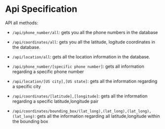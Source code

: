 # Api Specification

API all methods:

* `/api/phone_number/all`: gets you all the phone numbers in the database

* `/api/coordinates/all`: gets you all the latitude, logitude coordinates in the database.

* `/api/location/all`: gets all the location information in the database.

* `/api/phone_number/[specific phone number]`: gets all information regarding a specific phone number

* `/api/location/[US city],[US state]`: gets all the information regarding a specific city

* `/api/coordinates/[latitude],[longitude]`: gets all the information regarding a specific latitude,longitude pair

* `/api/coordinates/bounding_box/(lat_long),(lat_long),(lat_long),(lat_long)`: gets all the information regarding all latitude,longitude within the bounding box